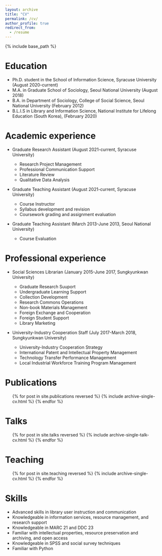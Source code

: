 ```yaml
---
layout: archive
title: "CV"
permalink: /cv/
author_profile: true
redirect_from:
  - /resume
---
```


{% include base_path %}

Education
======
* Ph.D. student in the School of Information Science, Syracuse University (August 2020-current)
* M.A. in Graduate School of Sociology, Seoul National University (August 2018)
* B.A. in Department of Sociology, College of Social Science, Seoul National University (February 2012)
* B.L.I.S in Library and Information Science, National Institute for Lifelong Education (South Korea), (February 2020)


Academic experience
======
* Graduate Research Assistant (August 2021-current, Syracuse University)
  * Research Project Management
  * Professional Communication Support
  * Literature Review
  * Qualitative Data Analysis
 
* Graduate Teaching Assistant (August 2021-current, Syracuse University)
  * Course Instructor
  * Syllabus development and revision
  * Coursework grading and assignment evaluation

* Graduate Teaching Assistant (March 2013-June 2013, Seoul National University)
  * Course Evaluation
 
Professional experience
======
* Social Sciences Librarian (January 2015-June 2017, Sungkyunkwan University)
  * Graduate Research Suuport
  * Undergraduate Learning Support
  * Collection Development
  * Research Commons Operations
  * Non-book Materials Management
  * Foreign Exchange and Cooperation
  * Foreign Student Support
  * Library Marketing

* University-Industry Cooperation Staff (July 2017-March 2018, Sungkyunkwan University)
  * University-Industry Cooperation Strategy
  * International Patent and Intellectual Property Management
  * Technology Transfer Performance Management
  * Local Industrial Workforce Training Program Management

Publications
======
  <ul>{% for post in site.publications reversed %}
    {% include archive-single-cv.html %}
  {% endfor %}</ul>
  
Talks
======
  <ul>{% for post in site.talks reversed %}
    {% include archive-single-talk-cv.html  %}
  {% endfor %}</ul>
  
Teaching
======
  <ul>{% for post in site.teaching reversed %}
    {% include archive-single-cv.html %}
  {% endfor %}</ul>
  
Skills
======
* Advanced skills in library user instruction and communication
* Knowledgeable in information services, resource management, and research support
* Knowledgeable in MARC 21 and DDC 23
* Familiar with intellectual properties, resource preservation and archiving, and open access
* Knowledgeable in SPSS and social survey techniques
* Familiar with Python
